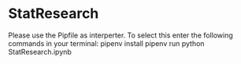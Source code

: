 # StatResearch

Please use the Pipfile as interperter.
To select this enter the following commands in your terminal:
pipenv install
pipenv run python StatResearch.ipynb
